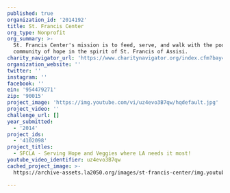 ```yaml
---
published: true
organization_id: '2014192'
title: St. Francis Center
org_type: Nonprofit
org_summary: >-
  St. Francis Center's mission is to feed, serve, and walk with the poor as a
  community of hope in the spirit of St. Francis of Assisi.
charity_navigator_url: 'https://www.charitynavigator.org/index.cfm?bay=search.profile&ein=954479271'
organization_website: ''
twitter: ''
instagram: ''
facebook: ''
ein: '954479271'
zip: '90015'
project_image: 'https://img.youtube.com/vi/uz4evo3B7qw/hqdefault.jpg'
project_video: ''
challenge_url: []
year_submitted:
  - '2014'
project_ids:
  - '4102098'
project_titles:
  - SFCLA - Serving Hope and Veggies where LA needs it most!
youtube_video_identifier: uz4evo3B7qw
cached_project_image: >-
  https://archive-assets.la2050.org/images/st-francis-center/img.youtube.com/vi/uz4evo3B7qw/hqdefault.jpg

---
```


